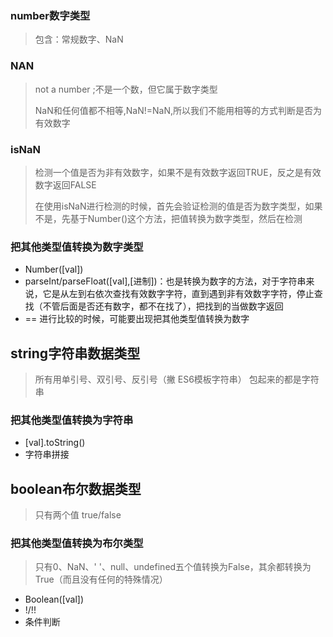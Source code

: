 ### number数字类型

> 包含：常规数字、NaN

### NAN

> not a number ;不是一个数，但它属于数字类型
>
> NaN和任何值都不相等,NaN!=NaN,所以我们不能用相等的方式判断是否为有效数字

### isNaN

> 检测一个值是否为非有效数字，如果不是有效数字返回TRUE，反之是有效数字返回FALSE
>
> 在使用isNaN进行检测的时候，首先会验证检测的值是否为数字类型，如果不是，先基于Number()这个方法，把值转换为数字类型，然后在检测

### 把其他类型值转换为数字类型

- Number([val])
- parseInt/parseFloat([val],[进制])：也是转换为数字的方法，对于字符串来说，它是从左到右依次查找有效数字字符，直到遇到非有效数字字符，停止查找（不管后面是否还有数字，都不在找了），把找到的当做数字返回
-  == 进行比较的时候，可能要出现把其他类型值转换为数字

## string字符串数据类型

> 所有用单引号、双引号、反引号（撇 ES6模板字符串） 包起来的都是字符串

### 把其他类型值转换为字符串

- [val].toString()
- 字符串拼接

## boolean布尔数据类型

> 只有两个值 true/false

### 把其他类型值转换为布尔类型

> 只有0、NaN、' '、null、undefined五个值转换为False，其余都转换为True（而且没有任何的特殊情况）

- Boolean([val])
- !/!!
- 条件判断